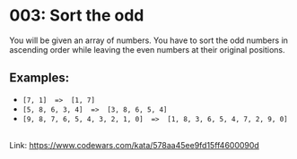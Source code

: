 # 003: Sort the odd

You will be given an array of numbers. You have to sort the odd numbers in ascending order while leaving the even numbers at their original positions.

## Examples:

- `[7, 1]  =>  [1, 7]`<br>
- `[5, 8, 6, 3, 4]  =>  [3, 8, 6, 5, 4]`<br>
- `[9, 8, 7, 6, 5, 4, 3, 2, 1, 0]  =>  [1, 8, 3, 6, 5, 4, 7, 2, 9, 0]`<br>

<br>Link: https://www.codewars.com/kata/578aa45ee9fd15ff4600090d